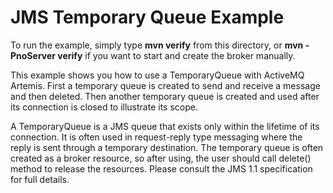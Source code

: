 # JMS Temporary Queue Example

To run the example, simply type **mvn verify** from this directory, or **mvn -PnoServer verify** if you want to start and create the broker manually.

This example shows you how to use a TemporaryQueue with ActiveMQ Artemis. First a temporary queue is created to send and receive a message and then deleted. Then another temporary queue is created and used after its connection is closed to illustrate its scope.

A TemporaryQueue is a JMS queue that exists only within the lifetime of its connection. It is often used in request-reply type messaging where the reply is sent through a temporary destination. The temporary queue is often created as a broker resource, so after using, the user should call delete() method to release the resources. Please consult the JMS 1.1 specification for full details.